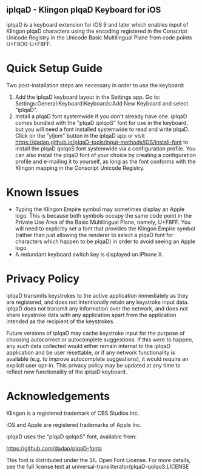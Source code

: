 ipIqaD - Klingon pIqaD Keyboard for iOS
---------------------------------------

ipIqaD is a keyboard extension for iOS 9 and later which enables input of
Klingon pIqaD characters using the encoding registered in the Conscript Unicode
Registry in the Unicode Basic Multilingual Plane from code points U+F8D0-U+F8FF.

Quick Setup Guide
=================

Two post-installation steps are necessary in order to use the keyboard:

1. Add the ipIqaD keyboard layout in the Settings app. Go to:
   Settings:General:Keyboard:Keyboards:Add New Keyboard and select "ipIqaD".
2. Install a pIqaD font systemwide if you don't already have one. ipIqaD comes
   bundled with the "pIqaD qolqoS" font for use in the keyboard, but you will
   need a font installed systemwide to read and write pIqaD. Click on the
   "yIjom" button in the ipIqaD app or visit
   <https://dadap.github.io/pIqaD-tools/input-methods/iOS/install-font>
   to install the pIqaD qolqoS font systemwide via a configuration profile. You
   can also install the pIqaD font of your choice by creating a configuration
   profile and e-mailing it to yourself, as long as the font conforms with the
   Klingon mapping in the Conscript Unicode Registry.

Known Issues
============

* Typing the Klingon Empire symbol may sometimes display an Apple logo. This is
  because both symbols occupy the same code point in the Private Use Area of the
  Basic Multilingual Plane, namely, U+F8FF. You will need to explicitly set a
  font that provides the Klingon Empire symbol (rather than just allowing the
  renderer to select a pIqaD font for characters which happen to be pIqaD) in
  order to avoid seeing an Apple logo.
* A redundant keyboard switch key is displayed on iPhone X.

Privacy Policy
==============

ipIqaD transmits keystrokes to the active application immediately as they are
registered, and does not intentionally retain any keystroke input data. ipIqaD
does not transmit any information over the network, and does not share keystroke
data with any application apart from the application intended as the recipient
of the keystrokes.

Future versions of ipIqaD may cache keystroke input for the purpose of choosing
autocorrect or autocomplete suggestions. If this were to happen, any such data
collected would either remain internal to the ipIqaD application and be user
resettable, or if any network functionality is available (e.g. to improve
autocomplete suggestions), it would require an explicit user opt-in. This
privacy policy may be updated at any time to reflect new functionality of the
ipIqaD keyboard.

Acknowledgements
================

Klingon is a registered trademark of CBS Studios Inc.

iOS and Apple are registered trademarks of Apple Inc.

ipIqaD uses the "pIqaD qolqoS" font, available from:

<https://github.com/dadap/pIqaD-fonts>

This font is distributed under the SIL Open Font License. For more details, see
the full license text at universal-transliterator/pIqaD-qolqoS.LICENSE
